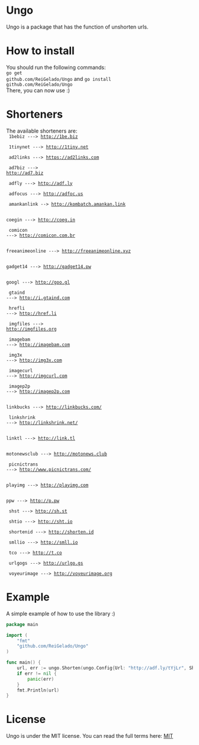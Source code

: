 # Ungo
Ungo is a package that has the function of unshorten urls.
# How to install
You should run the following commands:<br>
<code>go get github.com/ReiGelado/Ungo</code>
and
<code>go install github.com/ReiGelado/Ungo</code>
<br>There, you can now use :)
# Shorteners
The available shorteners are:<br>
<code> 1bebiz ---> http://1be.biz <p>
1tinynet ---> http://1tiny.net <p>
ad2links ---> https://ad2links.com <p>
ad7biz ---> http://ad7.biz <p>
adfly ---> http://adf.ly <p>
adfocus ---> http://adfoc.us <p>
amankanlink --> http://kombatch.amankan.link <p>
coegin ---> http://coeg.in <p>
comicon ---> http://comicon.com.br <p>
freeanimeonline ---> http://freeanimeonline.xyz <p>
gadget14 ---> http://gadget14.pw <p>
googl ---> http://goo.gl <p>
gtaind ---> http://i.gtaind.com <p>
hrefli ---> http://href.li <p>
imgfiles ---> http://imgfiles.org <p>
imagebam ---> http://imagebam.com <p>
img3x ---> http://img3x.com <p>
imagecurl ---> http://imgcurl.com <p>
imagep2p ---> http://imagep2p.com <p>
linkbucks ---> http://linkbucks.com/<p>
linkshrink ---> http://linkshrink.net/ <p>
linktl ---> http://link.tl <p>
motonewsclub ---> http://motonews.club <p>
picnictrans ---> http://www.picnictrans.com/ <p>
playimg ---> http://playimg.com <p>
ppw ---> http://p.pw <p>
shst ---> http://sh.st <p>
shtio ---> http://sht.io <p>
shortenid ---> http://shorten.id <p>
smllio ---> http://smll.io <p>
tco ---> http://t.co <p>
urlgogs ---> http://urlgo.gs <p>
voyeurimage ---> http://voyeurimage.org <p></code>

# Example
A simple example of how to use the library :)

```go
package main

import (
	"fmt"
	"github.com/ReiGelado/Ungo"
)

func main() {
	url, err := ungo.Shorten(ungo.Config{Url: "http://adf.ly/tYjLr", Shortener:"adfly"})
	if err != nil {
		panic(err)
	}
	fmt.Println(url)
}

```
# License
Ungo is under the MIT license.
You can read the full terms here: <a href = "https://github.com/ReiGelado/Ungo/blob/master/LICENSE">MIT</a>